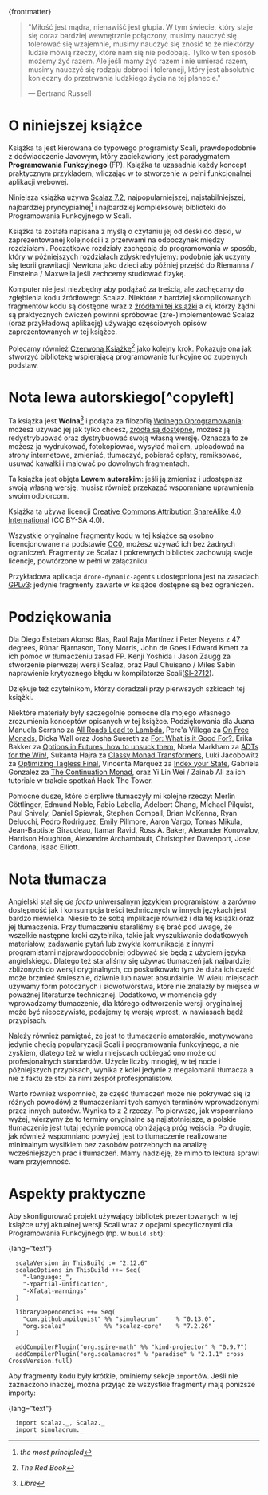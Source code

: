 {frontmatter}

> "Miłość jest mądra, nienawiść jest głupia. W tym świecie, który staje się
> coraz bardziej wewnętrznie połączony, musimy nauczyć się tolerować się 
> wzajemnie, musimy nauczyć się znosić to że niektórzy ludzie mówią rzeczy,
> które nam się nie podobają. Tylko w ten sposób możemy żyć razem. Ale jeśli
> mamy żyć razem i nie umierać razem, musimy nauczyć się rodzaju dobroci
> i tolerancji, który jest absolutnie konieczny do przetrwania ludzkiego życia
> na tej planecie."
> 
> ― Bertrand Russell


# O niniejszej książce

Książka ta jest kierowana do typowego programisty Scali, prawdopodobnie z
doświadczenie Javowym, który zaciekawiony jest paradygmatem **Programowania Funkcyjnego** (FP).
Książka ta uzasadnia każdy koncept praktycznym przykładem, wliczając w to stworzenie w pełni funkcjonalnej aplikacji
webowej.

Niniejsza książka używa [Scalaz 7.2](https://github.com/scalaz/scalaz), najpopularniejszej, najstabilniejszej,
najbardziej pryncypialnej[^principled] i najbardziej kompleksowej biblioteki do Programowania Funkcyjnego w Scali.

[^principled]: _the most principled_

Książka ta została napisana z myślą o czytaniu jej od deski do deski, w zaprezentowanej kolejności i z 
przerwami na odpoczynek między rozdziałami. Początkowe rozdziały zachęcają do programowania w sposób, który
w późniejszych rozdziałach zdyskredytujemy: podobnie jak uczymy się teorii grawitacji Newtona jako dzieci
aby później przejść do Riemanna / Einsteina / Maxwella jeśli zechcemy studiować fizykę.

Komputer nie jest niezbędny aby podążać za treścią, ale zachęcamy do zgłębienia kodu źródłowego Scalaz. Niektóre z bardziej
skomplikowanych fragmentów kodu są dostępne wraz z [źródłami tej książki](https://github.com/fommil/fpmortals/)  a
ci, którzy żądni są praktycznych ćwiczeń powinni spróbować (zre-)implementować Scalaz (oraz przykładową aplikację)
używając częściowych opisów zaprezentowanych w tej książce.

Polecamy również [Czerwoną Książkę](https://www.manning.com/books/functional-programming-in-scala)[^redbook] jako kolejny krok. 
Pokazuje ona jak stworzyć bibliotekę wspierającą programowanie funkcyjne od zupełnych podstaw.

[^redbook]: _The Red Book_


# Nota lewa autorskiego[^copyleft]

[^copleft]: _Copyleft notice_. Nie mogliśmy się powstrzymać.

Ta książka jest **Wolna**[^libre] i podąża za filozofią [Wolnego Oprogramowania](https://www.gnu.org/philosophy/free-sw.en.html):
możesz używać jej jak tylko chcesz, [źródła są dostępne](https://github.com/fommil/fpmortals/), możesz ją redystrybuować 
oraz dystrybuować swoją własną wersję. Oznacza to że możesz ja wydrukować, fotokopiować, wysyłać mailem, uploadować 
na strony internetowe, zmieniać, tłumaczyć, pobierać opłaty, remiksować, usuwać kawałki i malować po dowolnych fragmentach.

[^libre]: _Libre_

Ta książka jest objęta **Lewem autorskim**: jeśli ją zmienisz i udostępnisz swoją własną wersję, musisz również przekazać
wspomniane uprawnienia swoim odbiorcom.

Książka ta używa licencji [Creative Commons Attribution ShareAlike 4.0 International](https://creativecommons.org/licenses/by-sa/4.0/legalcode) 
(CC BY-SA 4.0).

Wszystkie oryginalne fragmenty kodu w tej książce są osobno licencjonowane na podstawie [CC0](https://wiki.creativecommons.org/wiki/CC0),
możesz używać ich bez żadnych ograniczeń. Fragmenty ze Scalaz i pokrewnych bibliotek zachowują swoje licencje, powtórzone w pełni w załączniku.

Przykładowa aplikacja `drone-dynamic-agents` udostępniona jest na zasadach [GPLv3](https://www.gnu.org/licenses/gpl-3.0.en.html):
jedynie fragmenty zawarte w książce dostępne są bez ograniczeń. 


# Podziękowania

Dla Diego Esteban Alonso Blas, Raúl Raja Martínez i Peter Neyens z 47
degrees, Rúnar Bjarnason, Tony Morris, John de Goes i Edward Kmett
za ich pomoc w tłumaczeniu zasad FP. Kenji Yoshida i
Jason Zaugg za stworzenie pierwszej wersji Scalaz, oraz Paul Chuisano /
Miles Sabin naprawienie krytycznego błędu w kompilatorze Scali([SI-2712](https://issues.scala-lang.org/browse/SI-2712)).

Dziękuje też czytelnikom, którzy doradzali przy pierwszych szkicach tej książki.

Niektóre materiały były szczególnie pomocne dla mojego własnego zrozumienia konceptów opisanych w tej książce.
Podziękowania dla Juana Manuela Serrano za [All Roads Lead to Lambda](https://skillsmatter.com/skillscasts/9904-london-scala-march-meetup#video), 
Pere'a Villega za [On Free Monads](http://perevillega.com/understanding-free-monads), 
Dicka Wall oraz Josha Suereth za [For: What is it Good For?](https://www.youtube.com/watch?v=WDaw2yXAa50), 
Erika Bakker za [Options in Futures, how to unsuck them](https://www.youtube.com/watch?v=hGMndafDcc8),
Noela Markham za [ADTs for the Win!](https://www.47deg.com/presentations/2017/06/01/ADT-for-the-win/), 
Sukanta Hajra za [Classy Monad Transformers](https://www.youtube.com/watch?v=QtZJATIPB0k),
Luki Jacobowitz za [Optimizing Tagless Final](https://lukajcb.github.io/blog/functional/2018/01/03/optimizing-tagless-final.html), 
Vincenta Marquez za [Index your State](https://www.youtube.com/watch?v=JPVagd9W4Lo), 
Gabriela Gonzalez za [The Continuation Monad](http://www.haskellforall.com/2012/12/the-continuation-monad.html), 
oraz Yi Lin Wei / Zainab Ali za ich tutoriale w trakcie spotkań Hack The Tower.

Pomocne dusze, które cierpliwe tłumaczyły mi kolejne rzeczy: Merlin Göttlinger, Edmund
Noble, Fabio Labella, Adelbert Chang, Michael Pilquist, Paul Snively, Daniel
Spiewak, Stephen Compall, Brian McKenna, Ryan Delucchi, Pedro Rodriguez, Emily
Pillmore, Aaron Vargo, Tomas Mikula, Jean-Baptiste Giraudeau, Itamar Ravid, Ross
A. Baker, Alexander Konovalov, Harrison Houghton, Alexandre Archambault,
Christopher Davenport, Jose Cardona, Isaac Elliott.

# Nota tłumacza

Angielski stał się _de facto_ uniwersalnym językiem programistów, a zarówno dostępność jak i konsumpcja treści 
technicznych w innych językach jest bardzo niewielka. Niesie to ze sobą implikacje również i dla tej książki 
oraz jej tłumaczenia. Przy tłumaczeniu staraliśmy się brać pod uwagę, że wszelkie następne kroki czytelnika, 
takie jak wyszukiwanie dodatkowych materiałów, zadawanie pytań lub zwykła komunikacja z innymi programistami
najprawdopodobniej odbywać się będą z użyciem języka angielskiego. Dlatego też staraliśmy się używać tłumaczeń jak 
najbardziej zbliżonych do wersji oryginalnych, co poskutkowało tym że duża ich część może brzmieć śmiesznie, dziwnie lub
nawet absurdalnie. W wielu miejscach używamy form potocznych i słowotwórstwa, które nie znalazły by miejsca w 
poważnej literaturze technicznej. Dodatkowo, w momencie gdy wprowadzamy tłumaczenie, dla którego odtworzenie 
wersji oryginalnej może być nieoczywiste, podajemy tę wersję wprost, w nawiasach bądź przypisach.

Należy również pamiętać, że jest to tłumaczenie amatorskie, motywowane jedynie chęcią popularyzacji Scali i 
programowania funkcyjnego, a nie zyskiem, dlatego też w wielu miejscach odbiegać ono może od profesjonalnych
standardów. Użycie liczby mnogiej, w tej nocie i późniejszych przypisach, wynika z kolei jedynie z megalomanii 
tłumacza a nie z faktu że stoi za nimi zespół profesjonalistów.

Warto również wspomnieć, że część tłumaczeń może nie pokrywać się (z różnych powodów) z tłumaczeniami tych samych terminów
wprowadzonymi przez innych autorów. Wynika to z 2 rzeczy. Po pierwsze, jak wspomniano wyżej, wierzymy że
to terminy oryginalne są najistotniejsze, a polskie tłumaczenie jest tutaj jedynie pomocą obniżającą próg wejścia. Po drugie,
jak również wspomniano powyżej, jest to tłumaczenie realizowane minimalnym wysiłkiem bez zasobów potrzebnych na analizę
wcześniejszych prac i tłumaczeń. Mamy nadzieję, że mimo to lektura sprawi wam przyjemność.


# Aspekty praktyczne

Aby skonfigurować projekt używający bibliotek prezentowanych w tej książce użyj aktualnej wersji Scali wraz
z opcjami specyficznymi dla Programowania Funkcyjnego (np. w `build.sbt`):

{lang="text"}
~~~~~~~~
  scalaVersion in ThisBuild := "2.12.6"
  scalacOptions in ThisBuild ++= Seq(
    "-language:_",
    "-Ypartial-unification",
    "-Xfatal-warnings"
  )
  
  libraryDependencies ++= Seq(
    "com.github.mpilquist" %% "simulacrum"     % "0.13.0",
    "org.scalaz"           %% "scalaz-core"    % "7.2.26"
  )
  
  addCompilerPlugin("org.spire-math" %% "kind-projector" % "0.9.7")
  addCompilerPlugin("org.scalamacros" % "paradise" % "2.1.1" cross CrossVersion.full)
~~~~~~~~

Aby fragmenty kodu były krótkie, ominiemy sekcje `import`ów. Jeśli nie zaznaczono inaczej,
można przyjąć że wszystkie fragmenty mają poniższe importy:

{lang="text"}
~~~~~~~~
  import scalaz._, Scalaz._
  import simulacrum._
~~~~~~~~


